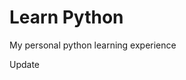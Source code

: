 Learn Python
===========================================

My personal python learning experience

Update


